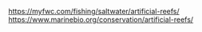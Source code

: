 https://myfwc.com/fishing/saltwater/artificial-reefs/
https://www.marinebio.org/conservation/artificial-reefs/
